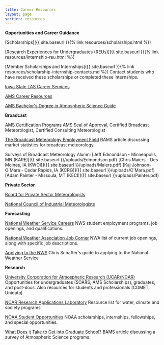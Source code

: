```yaml
---
title: Career Resources
layout: page
section: resources
---
```


**Opportunities and Career Guidance**

[Scholarships]({{ site.baseurl }}{% link resources/scholarships.html %})

[Research Experiences for Undergraduates (REUs)]({{ site.baseurl }}{% link resources/internship-reu.html %})

[Member Scholarships and Internships]({{ site.baseurl }}{% link resources/scholarship-internship-contacts.md %})
Contact students who have received these scholarships or completed these internships.

[Iowa State LAS Career Services](https://careers.las.iastate.edu/)

[AMS Career Resources](https://www.ametsoc.org/ams/index.cfm/education-careers/career-resources/)

[AMS Bachelor's Degree in Atmospheric Science Guide](https://www.ametsoc.org/ams/index.cfm/about-ams/ams-statements/statements-of-the-ams-in-force/bachelor-s-degree-in-atmospheric-science/)

**Broadcast**

[AMS Certification Programs](https://www.ametsoc.org/ams/index.cfm/education-careers/ams-professional-certification-programs/)
AMS Seal of Approval, Certified Broadcast Meteorologist, Certified Consulting Meteorologist

[The Broadcast Meteorology Employment Field](http://journals.ametsoc.org/doi/pdf/10.1175/2008BAMS2533.1)
BAMS article discussing market statistics for broadcast meteorology.

Surveys of Broadcast Meteorology Alumni
[Jeff Edmondson - Minneapolis, MN (KARE)]({{ site.baseurl }}/uploads/Edmondson.pdf)
[Chris Maiers - Des Moines, IA (KWOI)]({{ site.baseurl }}/uploads/Maiers.pdf)
[Kaj Johnson-O'Mara - Cedar Rapids, IA (KCRG)]({{ site.baseurl }}/uploads/O'Mara.pdf)
[Adam Painter - Missoula, MT (KECI)]({{ site.baseurl }}/uploads/Painter.pdf)

**Private Sector**

[Board for Private Sector Meteorologists](https://www.ametsoc.org/CPROF/index.cfm/boards/board-for-private-sector-meteorologists/)

[National Council of Industrial Meteorologists](http://www.ncim.org/#)

**Forecasting**

[National Weather Service Careers](http://www.nws.noaa.gov/careers.php)
NWS student employment programs, job openings, and qualifications.

[National Weather Association Job Corner](http://www.nwas.org/jobs.php)
NWA list of current job openings, along with specific job descriptions.

[Applying to the NWS](https://drive.google.com/a/iastate.edu/file/d/0B2k-e6Qh9mUXeWstT3pub0RuUXM/view?usp=sharing)
Chris Schaffer's guide to applying to the National Weather Service

**Research**

[University Corporation for Atmospheric Research (UCAR/NCAR)](http://eo.ucar.edu/beyond/links.html)
Opportunities for undergraduates (SOARS, AMS Scholarships), graduates, and post-docs. Also resources for students and professionals (COMET, Unidata)

[NCAR Research Applications Laboratory](http://www.rap.ucar.edu/projects/wcs/)
Resource list for water, climate and society programs

[NOAA Student Opportunities](http://www.oesd.noaa.gov/noaa_student_opps.html)
NOAA scholarships, internships, fellowships, and special opportunities.

[What Does it Take to Get into Graduate School?](http://journals.ametsoc.org/doi/pdf/10.1175/2009BAMS2767.1)
BAMS article discussing a survey of Atmospheric Science programs